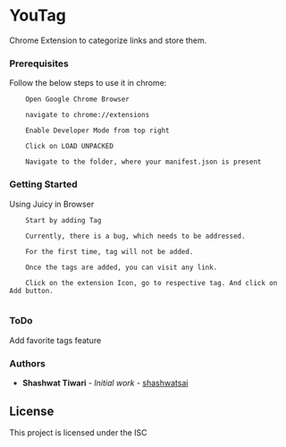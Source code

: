 # YouTag

Chrome Extension to categorize links and store them.

### Prerequisites

Follow the below steps to use it in chrome:

```
    Open Google Chrome Browser

    navigate to chrome://extensions

    Enable Developer Mode from top right

    Click on LOAD UNPACKED

    Navigate to the folder, where your manifest.json is present
```

### Getting Started

Using Juicy in Browser

```
    Start by adding Tag
    
    Currently, there is a bug, which needs to be addressed.
    
    For the first time, tag will not be added.
    
    Once the tags are added, you can visit any link.
    
    Click on the extension Icon, go to respective tag. And click on Add button.
            
```

### ToDo

Add favorite tags feature

### Authors

* **Shashwat Tiwari** - *Initial work* - [shashwatsai](http://shashwatsai.me)


## License

This project is licensed under the ISC




